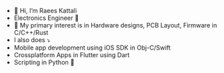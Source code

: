 - 👋 Hi, I’m Raees Kattali
- Electronics Engineer 🫶
- 💖 My primary interest is in Hardware designs, PCB Layout, Firmware in C/C++/Rust
- I also does ⤵️
- Mobile app development using iOS SDK in Obj-C/Swift
- Crossplatform Apps in Flutter using Dart 
- Scripting in Python 🐍
